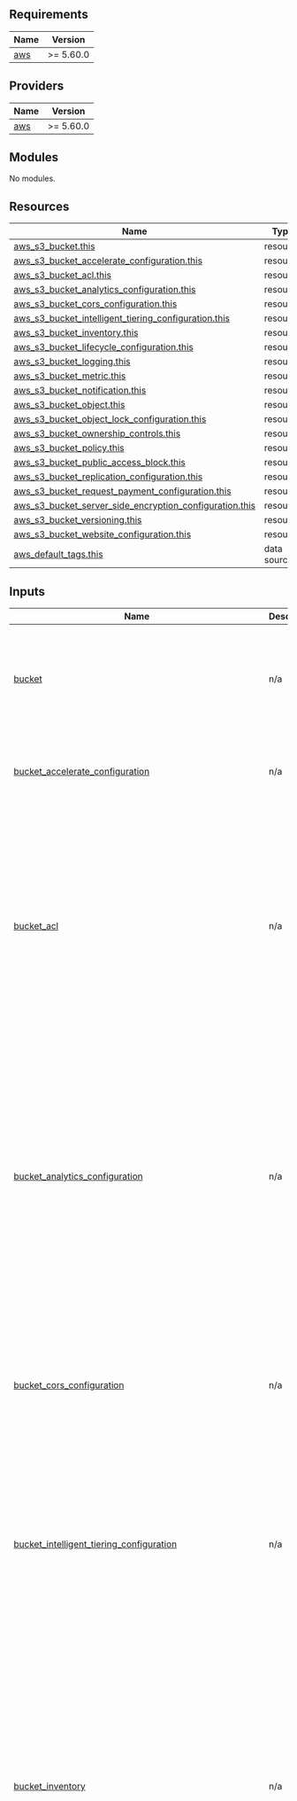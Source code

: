 ## Requirements

| Name | Version |
|------|---------|
| <a name="requirement_aws"></a> [aws](#requirement\_aws) | >= 5.60.0 |

## Providers

| Name | Version |
|------|---------|
| <a name="provider_aws"></a> [aws](#provider\_aws) | >= 5.60.0 |

## Modules

No modules.

## Resources

| Name | Type |
|------|------|
| [aws_s3_bucket.this](https://registry.terraform.io/providers/hashicorp/aws/latest/docs/resources/s3_bucket) | resource |
| [aws_s3_bucket_accelerate_configuration.this](https://registry.terraform.io/providers/hashicorp/aws/latest/docs/resources/s3_bucket_accelerate_configuration) | resource |
| [aws_s3_bucket_acl.this](https://registry.terraform.io/providers/hashicorp/aws/latest/docs/resources/s3_bucket_acl) | resource |
| [aws_s3_bucket_analytics_configuration.this](https://registry.terraform.io/providers/hashicorp/aws/latest/docs/resources/s3_bucket_analytics_configuration) | resource |
| [aws_s3_bucket_cors_configuration.this](https://registry.terraform.io/providers/hashicorp/aws/latest/docs/resources/s3_bucket_cors_configuration) | resource |
| [aws_s3_bucket_intelligent_tiering_configuration.this](https://registry.terraform.io/providers/hashicorp/aws/latest/docs/resources/s3_bucket_intelligent_tiering_configuration) | resource |
| [aws_s3_bucket_inventory.this](https://registry.terraform.io/providers/hashicorp/aws/latest/docs/resources/s3_bucket_inventory) | resource |
| [aws_s3_bucket_lifecycle_configuration.this](https://registry.terraform.io/providers/hashicorp/aws/latest/docs/resources/s3_bucket_lifecycle_configuration) | resource |
| [aws_s3_bucket_logging.this](https://registry.terraform.io/providers/hashicorp/aws/latest/docs/resources/s3_bucket_logging) | resource |
| [aws_s3_bucket_metric.this](https://registry.terraform.io/providers/hashicorp/aws/latest/docs/resources/s3_bucket_metric) | resource |
| [aws_s3_bucket_notification.this](https://registry.terraform.io/providers/hashicorp/aws/latest/docs/resources/s3_bucket_notification) | resource |
| [aws_s3_bucket_object.this](https://registry.terraform.io/providers/hashicorp/aws/latest/docs/resources/s3_bucket_object) | resource |
| [aws_s3_bucket_object_lock_configuration.this](https://registry.terraform.io/providers/hashicorp/aws/latest/docs/resources/s3_bucket_object_lock_configuration) | resource |
| [aws_s3_bucket_ownership_controls.this](https://registry.terraform.io/providers/hashicorp/aws/latest/docs/resources/s3_bucket_ownership_controls) | resource |
| [aws_s3_bucket_policy.this](https://registry.terraform.io/providers/hashicorp/aws/latest/docs/resources/s3_bucket_policy) | resource |
| [aws_s3_bucket_public_access_block.this](https://registry.terraform.io/providers/hashicorp/aws/latest/docs/resources/s3_bucket_public_access_block) | resource |
| [aws_s3_bucket_replication_configuration.this](https://registry.terraform.io/providers/hashicorp/aws/latest/docs/resources/s3_bucket_replication_configuration) | resource |
| [aws_s3_bucket_request_payment_configuration.this](https://registry.terraform.io/providers/hashicorp/aws/latest/docs/resources/s3_bucket_request_payment_configuration) | resource |
| [aws_s3_bucket_server_side_encryption_configuration.this](https://registry.terraform.io/providers/hashicorp/aws/latest/docs/resources/s3_bucket_server_side_encryption_configuration) | resource |
| [aws_s3_bucket_versioning.this](https://registry.terraform.io/providers/hashicorp/aws/latest/docs/resources/s3_bucket_versioning) | resource |
| [aws_s3_bucket_website_configuration.this](https://registry.terraform.io/providers/hashicorp/aws/latest/docs/resources/s3_bucket_website_configuration) | resource |
| [aws_default_tags.this](https://registry.terraform.io/providers/hashicorp/aws/latest/docs/data-sources/default_tags) | data source |

## Inputs

| Name | Description | Type | Default | Required |
|------|-------------|------|---------|:--------:|
| <a name="input_bucket"></a> [bucket](#input\_bucket) | n/a | <pre>list(object({<br>    id                  = number<br>    bucket              = optional(string)<br>    bucket_prefix       = optional(string)<br>    force_destroy       = optional(bool)<br>    object_lock_enabled = optional(bool)<br>    tags                = optional(map(string))<br>  }))</pre> | `[]` | no |
| <a name="input_bucket_accelerate_configuration"></a> [bucket\_accelerate\_configuration](#input\_bucket\_accelerate\_configuration) | n/a | <pre>list(object({<br>    id                    = number<br>    bucket_id             = any<br>    status                = string<br>    expected_bucket_owner = optional(string)<br>  }))</pre> | `[]` | no |
| <a name="input_bucket_acl"></a> [bucket\_acl](#input\_bucket\_acl) | n/a | <pre>list(object({<br>    id        = number<br>    bucket_id = any<br>    acl       = optional(string)<br>    access_control_policy = optional(list(object({<br>      grant = list(object({<br>        grantee = list(object({<br>          type          = string<br>          email_address = optional(string)<br>          id            = optional(string)<br>          uri           = optional(string)<br>        }))<br>        permission = string<br>      }))<br>      owner = list(object({<br>        id           = string<br>        display_name = optional(string)<br>      }))<br>    })), [])<br>  }))</pre> | `[]` | no |
| <a name="input_bucket_analytics_configuration"></a> [bucket\_analytics\_configuration](#input\_bucket\_analytics\_configuration) | n/a | <pre>list(object({<br>    id        = number<br>    bucket_id = any<br>    name      = string<br>    filter = optional(list(object({<br>      prefix = optional(string)<br>      tags   = optional(map(string))<br>    })), [])<br>    storage_class_analysis = optional(list(object({<br>      data_export = list(object({<br>        output_schema_version = optional(string)<br>        destination = list(object({<br>          s3_bucket_destination = list(object({<br>            bucket_id         = any<br>            bucket_account_id = optional(string)<br>            format            = optional(string)<br>            prefix            = optional(string)<br>          }))<br>        }))<br>      }))<br>    })), [])<br>  }))</pre> | `[]` | no |
| <a name="input_bucket_cors_configuration"></a> [bucket\_cors\_configuration](#input\_bucket\_cors\_configuration) | n/a | <pre>list(object({<br>    id        = number<br>    bucket_id = any<br>    cors_rule = list(object({<br>      allowed_methods = list(string)<br>      allowed_origins = list(string)<br>      allowed_headers = optional(list(string))<br>      expose_headers  = optional(list(string))<br>      id              = optional(string)<br>      max_age_seconds = optional(number)<br>    }))<br>  }))</pre> | `[]` | no |
| <a name="input_bucket_intelligent_tiering_configuration"></a> [bucket\_intelligent\_tiering\_configuration](#input\_bucket\_intelligent\_tiering\_configuration) | n/a | <pre>list(object({<br>    id        = number<br>    bucket_id = any<br>    name      = string<br>    status    = optional(string)<br>    filter = optional(list(object({<br>      prefix = optional(string)<br>      tags   = optional(map(string))<br>    })), [])<br>    tiering = list(object({<br>      access_tier = string<br>      days        = number<br>    }))<br>  }))</pre> | `[]` | no |
| <a name="input_bucket_inventory"></a> [bucket\_inventory](#input\_bucket\_inventory) | n/a | <pre>list(object({<br>    id                       = number<br>    bucket_id                = any<br>    included_object_versions = string<br>    name                     = string<br>    enabled                  = optional(bool)<br>    optional_fields          = optional(set(string))<br>    destination = list(object({<br>      bucket = list(object({<br>        bucket_id  = any<br>        format     = string<br>        account_id = optional(string)<br>        prefix     = optional(string)<br>        encryption = optional(list(object({<br>          sse_kms = optional(list(object({<br>            key_id = string<br>          })), [])<br>        })), [])<br>      }))<br>    }))<br>    schedule = list(object({<br>      frequency = string<br>    }))<br>    filter = optional(list(object({<br>      prefix = optional(string)<br>    })))<br>  }))</pre> | `[]` | no |
| <a name="input_bucket_lifecycle_configuration"></a> [bucket\_lifecycle\_configuration](#input\_bucket\_lifecycle\_configuration) | n/a | <pre>list(object({<br>    id                    = number<br>    bucket_id             = any<br>    expected_bucket_owner = optional(string)<br>    rule = list(object({<br>      id     = string<br>      status = string<br>      abort_incomplete_multipart_upload = optional(list(object({<br>        days_after_initiation = optional(number)<br>      })), [])<br>      expiration = optional(list(object({<br>        date                         = optional(string)<br>        days                         = optional(number)<br>        expired_object_delete_marker = optional(bool)<br>      })), [])<br>      filter = optional(list(object({<br>        object_size_greater_than = optional(string)<br>        object_size_less_than    = optional(string)<br>        prefix                   = optional(string)<br>        and = optional(list(object({<br>          object_size_greater_than = optional(number)<br>          object_size_less_than    = optional(number)<br>          prefix                   = optional(string)<br>          tags                     = optional(map(string))<br>        })), [])<br>        tag = optional(list(object({<br>          key   = string<br>          value = string<br>        })), [])<br>      })), [])<br>      noncurrent_version_expiration = optional(list(object({<br>        newer_noncurrent_versions = optional(string)<br>        noncurrent_days           = optional(number)<br>      })), [])<br>      noncurrent_version_transition = optional(list(object({<br>        storage_class             = string<br>        newer_noncurrent_versions = optional(string)<br>        noncurrent_days           = optional(number)<br>      })), [])<br>      transition = optional(list(object({<br>        storage_class = string<br>        date          = optional(string)<br>        days          = optional(number)<br>      })), [])<br>    }))<br>  }))</pre> | `[]` | no |
| <a name="input_bucket_logging"></a> [bucket\_logging](#input\_bucket\_logging) | n/a | <pre>list(object({<br>    id                       = number<br>    bucket_id                = any<br>    target_bucket_id         = any<br>    target_prefix            = string<br>    expected_bucket_owner_id = any<br>    target_grant = optional(list(object({<br>      permission = string<br>      grantee = list(object({<br>        type          = string<br>        email_address = optional(string)<br>        id            = optional(string)<br>        uri           = optional(string)<br>      }))<br>    })), [])<br>    target_object_key_format = optional(list(object({<br>      partitioned_prefix = optional(list(object({<br>        partition_date_source = any<br>      })), [])<br>    })), [])<br>  }))</pre> | `[]` | no |
| <a name="input_bucket_metric"></a> [bucket\_metric](#input\_bucket\_metric) | n/a | <pre>list(object({<br>    id        = number<br>    bucket_id = any<br>    name      = string<br>    filter = optional(list(object({<br>      tags            = optional(map(string))<br>      prefix          = optional(string)<br>      access_point_id = optional(any)<br>    })))<br>  }))</pre> | `[]` | no |
| <a name="input_bucket_notification"></a> [bucket\_notification](#input\_bucket\_notification) | n/a | <pre>list(object({<br>    id          = number<br>    bucket_id   = any<br>    eventbridge = optional(bool)<br>    lambda_function = optional(list(object({<br>      events             = set(string)<br>      filter_prefix      = optional(string)<br>      filter_suffix      = optional(string)<br>      id                 = optional(string)<br>      lambda_function_id = any<br>    })))<br>    queue = optional(list(object({<br>      events        = set(string)<br>      queue_id      = any<br>      filter_prefix = optional(string)<br>      filter_suffix = optional(string)<br>      id            = optional(string)<br>    })))<br>    topic = optional(list(object({<br>      topic_id      = any<br>      events        = set(string)<br>      filter_prefix = optional(string)<br>      filter_suffix = optional(string)<br>      id            = optional(string)<br>    })))<br>  }))</pre> | `[]` | no |
| <a name="input_bucket_object"></a> [bucket\_object](#input\_bucket\_object) | n/a | <pre>list(object({<br>    id                            = number<br>    bucket_id                     = any<br>    key                           = string<br>    acl                           = optional(string)<br>    bucket_key_enabled            = optional(bool)<br>    cache_control                 = optional(string)<br>    content                       = optional(string)<br>    content_base64                = optional(string)<br>    content_disposition           = optional(string)<br>    content_encoding              = optional(string)<br>    content_language              = optional(string)<br>    content_type                  = optional(string)<br>    etag                          = optional(string)<br>    force_destroy                 = optional(bool)<br>    id                            = optional(string)<br>    kms_key_id                    = optional(any)<br>    metadata                      = optional(map(string))<br>    object_lock_legal_hold_status = optional(string)<br>    object_lock_mode              = optional(string)<br>    object_lock_retain_until_date = optional(string)<br>    server_side_encryption        = optional(string)<br>    source                        = optional(string)<br>    source_hash                   = optional(string)<br>    storage_class                 = optional(string)<br>    tags                          = optional(map(string))<br>    website_redirect              = optional(string)<br>  }))</pre> | `[]` | no |
| <a name="input_bucket_object_kms_key_arn"></a> [bucket\_object\_kms\_key\_arn](#input\_bucket\_object\_kms\_key\_arn) | n/a | `string` | `null` | no |
| <a name="input_bucket_object_lock_configuration"></a> [bucket\_object\_lock\_configuration](#input\_bucket\_object\_lock\_configuration) | n/a | <pre>list(object({<br>    id                       = number<br>    bucket_id                = any<br>    expected_bucket_owner_id = optional(any)<br>    object_lock_enabled      = optional(string)<br>    rule = optional(list(object({<br>      default_retention = list(object({<br>        days  = optional(number)<br>        mode  = optional(string)<br>        years = optional(number)<br>      }))<br>    })))<br>  }))</pre> | `[]` | no |
| <a name="input_bucket_ownership_controls"></a> [bucket\_ownership\_controls](#input\_bucket\_ownership\_controls) | n/a | <pre>list(object({<br>    id        = number<br>    bucket_id = any<br>    rule = list(object({<br>      object_ownership = string<br>    }))<br>  }))</pre> | `[]` | no |
| <a name="input_bucket_policy"></a> [bucket\_policy](#input\_bucket\_policy) | n/a | <pre>list(object({<br>    id        = number<br>    bucket_id = any<br>    policy_id = any<br>  }))</pre> | `[]` | no |
| <a name="input_bucket_policy_json"></a> [bucket\_policy\_json](#input\_bucket\_policy\_json) | n/a | `string` | `null` | no |
| <a name="input_bucket_public_access_block"></a> [bucket\_public\_access\_block](#input\_bucket\_public\_access\_block) | n/a | <pre>list(object({<br>    id                      = number<br>    bucket_id               = any<br>    block_public_acls       = optional(bool)<br>    block_public_policy     = optional(bool)<br>    ignore_public_acls      = optional(bool)<br>    restrict_public_buckets = optional(bool)<br>  }))</pre> | `[]` | no |
| <a name="input_bucket_replication_configuration"></a> [bucket\_replication\_configuration](#input\_bucket\_replication\_configuration) | n/a | <pre>list(object({<br>    id        = number<br>    bucket_id = any<br>    role_id   = any<br>    token     = optional(string)<br>    rule = list(object({<br>      status   = string<br>      id       = optional(string)<br>      priority = optional(string)<br>      destination = list(object({<br>        bucket_id     = any<br>        storage_class = optional(string)<br>        access_control_translation = optional(list(object({<br>          owner = string<br>        })))<br>        encryption_configuration = optional(list(object({<br>          replica_kms_key_id = any<br>        })))<br>        metrics = optional(list(object({<br>          status = string<br>          event_threshold = optional(list(object({<br>            minutes = string<br>          })))<br>        })))<br>        replication_time = optional(list(object({<br>          status = string<br>          time = list(object({<br>            minutes = string<br>          }))<br>        })))<br>      }))<br>      delete_marker_replication = optional(list(object({<br>        status = string<br>      })))<br>      existing_object_replication = optional(list(object({<br>        status = string<br>      })))<br>      filter = optional(list(object({<br>        prefix = optional(string)<br>        and = optional(list(object({<br>          prefix = optional(string)<br>          tags   = optional(map(string))<br>        })))<br>        tag = optional(list(object({<br>          key   = string<br>          value = string<br>        })))<br>      })))<br>      source_selection_criteria = optional(list(object({<br>        replica_modifications = optional(list(object({<br>          status = string<br>        })))<br>        sse_kms_encrypted_objects = optional(list(object({<br>          status = string<br>        })))<br>      })))<br>    }))<br>  }))</pre> | `[]` | no |
| <a name="input_bucket_replication_configuration_role_arn"></a> [bucket\_replication\_configuration\_role\_arn](#input\_bucket\_replication\_configuration\_role\_arn) | n/a | `string` | `null` | no |
| <a name="input_bucket_request_payment_configuration"></a> [bucket\_request\_payment\_configuration](#input\_bucket\_request\_payment\_configuration) | n/a | <pre>list(object({<br>    id                       = number<br>    bucket_id                = any<br>    payer                    = string<br>    expected_bucket_owner_id = optional(any)<br>  }))</pre> | `[]` | no |
| <a name="input_bucket_server_side_encryption_configuration"></a> [bucket\_server\_side\_encryption\_configuration](#input\_bucket\_server\_side\_encryption\_configuration) | n/a | <pre>list(object({<br>    id                       = number<br>    bucket_id                = any<br>    expected_bucket_owner_id = optional(any)<br>    rule = list(object({<br>      bucket_key_enabled = optional(bool)<br>      apply_server_side_encryption_by_default = optional(list(object({<br>        sse_algorithm     = string<br>        kms_master_key_id = optional(any)<br>      })))<br>    }))<br>  }))</pre> | `[]` | no |
| <a name="input_bucket_server_side_encryption_configuration_kms_key_arn"></a> [bucket\_server\_side\_encryption\_configuration\_kms\_key\_arn](#input\_bucket\_server\_side\_encryption\_configuration\_kms\_key\_arn) | n/a | `string` | `null` | no |
| <a name="input_bucket_versioning"></a> [bucket\_versioning](#input\_bucket\_versioning) | n/a | <pre>list(object({<br>    id                    = number<br>    bucket_id             = any<br>    expected_bucket_owner = optional(any)<br>    mfa                   = optional(string)<br>    versioning_configuration = optional(list(object({<br>      status     = string<br>      mfa_delete = optional(string)<br>    })), [])<br>  }))</pre> | `[]` | no |
| <a name="input_bucket_website_configuration"></a> [bucket\_website\_configuration](#input\_bucket\_website\_configuration) | n/a | <pre>list(object({<br>    id                       = number<br>    bucket_id                = any<br>    expected_bucket_owner_id = optional(any)<br>    routing_rules            = optional(string)<br>    error_document = optional(list(object({<br>      key = string<br>    })), [])<br>    index_document = optional(list(object({<br>      suffix = string<br>    })), [])<br>    redirect_all_requests_to = optional(list(object({<br>      host_name = string<br>      protocol  = optional(string)<br>    })), [])<br>    routing_rule = optional(list(object({<br>      condition = optional(list(object({<br>        http_error_code_returned_equals = optional(string)<br>        key_prefix_equals               = optional(string)<br>      })), [])<br>      redirect = optional(list(object({<br>        host_name               = optional(string)<br>        http_redirect_code      = optional(string)<br>        protocol                = optional(string)<br>        replace_key_prefix_with = optional(string)<br>        replace_key_with        = optional(string)<br>      })), [])<br>    })), [])<br>  }))</pre> | `[]` | no |
| <a name="input_lambda_function_arn"></a> [lambda\_function\_arn](#input\_lambda\_function\_arn) | n/a | `string` | `null` | no |
| <a name="input_replica_kms_key_id"></a> [replica\_kms\_key\_id](#input\_replica\_kms\_key\_id) | n/a | `string` | `null` | no |
| <a name="input_s3_access_point_arn"></a> [s3\_access\_point\_arn](#input\_s3\_access\_point\_arn) | n/a | `string` | `null` | no |
| <a name="input_sns_topic_arn"></a> [sns\_topic\_arn](#input\_sns\_topic\_arn) | n/a | `string` | `null` | no |
| <a name="input_sqs_queue_arn"></a> [sqs\_queue\_arn](#input\_sqs\_queue\_arn) | n/a | `string` | `null` | no |
| <a name="input_tags"></a> [tags](#input\_tags) | n/a | `map(string)` | `{}` | no |

## Outputs

| Name | Description |
|------|-------------|
| <a name="output_bucket_intelligent_tieiring_configuration_id"></a> [bucket\_intelligent\_tieiring\_configuration\_id](#output\_bucket\_intelligent\_tieiring\_configuration\_id) | n/a |
| <a name="output_bucket_inventory_id"></a> [bucket\_inventory\_id](#output\_bucket\_inventory\_id) | n/a |
| <a name="output_bucket_lifecycle_configuration_id"></a> [bucket\_lifecycle\_configuration\_id](#output\_bucket\_lifecycle\_configuration\_id) | n/a |
| <a name="output_bucket_logging_id"></a> [bucket\_logging\_id](#output\_bucket\_logging\_id) | n/a |
| <a name="output_bucket_metric_id"></a> [bucket\_metric\_id](#output\_bucket\_metric\_id) | n/a |
| <a name="output_bucket_notification_id"></a> [bucket\_notification\_id](#output\_bucket\_notification\_id) | n/a |
| <a name="output_bucket_object_id"></a> [bucket\_object\_id](#output\_bucket\_object\_id) | n/a |
| <a name="output_bucket_object_lock_configuration_id"></a> [bucket\_object\_lock\_configuration\_id](#output\_bucket\_object\_lock\_configuration\_id) | n/a |
| <a name="output_bucket_ownership_controls_id"></a> [bucket\_ownership\_controls\_id](#output\_bucket\_ownership\_controls\_id) | n/a |
| <a name="output_bucket_policy_id"></a> [bucket\_policy\_id](#output\_bucket\_policy\_id) | n/a |
| <a name="output_bucket_public_access_block_id"></a> [bucket\_public\_access\_block\_id](#output\_bucket\_public\_access\_block\_id) | n/a |
| <a name="output_bucket_replication_configuration_id"></a> [bucket\_replication\_configuration\_id](#output\_bucket\_replication\_configuration\_id) | n/a |
| <a name="output_bucket_request_payment_configuration_id"></a> [bucket\_request\_payment\_configuration\_id](#output\_bucket\_request\_payment\_configuration\_id) | n/a |
| <a name="output_bucket_server_side_encryption_configuration_id"></a> [bucket\_server\_side\_encryption\_configuration\_id](#output\_bucket\_server\_side\_encryption\_configuration\_id) | n/a |
| <a name="output_bucket_versioning_id"></a> [bucket\_versioning\_id](#output\_bucket\_versioning\_id) | n/a |
| <a name="output_bucket_website_configuration_id"></a> [bucket\_website\_configuration\_id](#output\_bucket\_website\_configuration\_id) | n/a |
| <a name="output_s3_bucket_accelerate_configuration_id"></a> [s3\_bucket\_accelerate\_configuration\_id](#output\_s3\_bucket\_accelerate\_configuration\_id) | n/a |
| <a name="output_s3_bucket_acl_id"></a> [s3\_bucket\_acl\_id](#output\_s3\_bucket\_acl\_id) | n/a |
| <a name="output_s3_bucket_analytics_configuration_id"></a> [s3\_bucket\_analytics\_configuration\_id](#output\_s3\_bucket\_analytics\_configuration\_id) | n/a |
| <a name="output_s3_bucket_arn"></a> [s3\_bucket\_arn](#output\_s3\_bucket\_arn) | n/a |
| <a name="output_s3_bucket_cors_configuration_id"></a> [s3\_bucket\_cors\_configuration\_id](#output\_s3\_bucket\_cors\_configuration\_id) | n/a |
| <a name="output_s3_bucket_cors_rules"></a> [s3\_bucket\_cors\_rules](#output\_s3\_bucket\_cors\_rules) | n/a |
| <a name="output_s3_bucket_id"></a> [s3\_bucket\_id](#output\_s3\_bucket\_id) | n/a |
